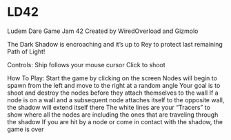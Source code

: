 # LD42
Ludem Dare Game Jam 42
Created by WiredOverload and Gizmolo

The Dark Shadow is encroaching and it’s up to Rey to protect last remaining Path of Light!

Controls:
Ship follows your mouse cursor
Click to shoot

How To Play:
Start the game by clicking on the screen
Nodes will begin to spawn from the left and move to the right at a random angle
Your goal is to shoot and destroy the nodes before they attach themselves to the wall
If a node is on a wall and a subsequent node attaches itself to the opposite wall, the shadow will extend itself there
The white lines are your “Tracers” to show where all the nodes are including the ones that are traveling through the shadow
If you are hit by a node or come in contact with the shadow, the game is over
